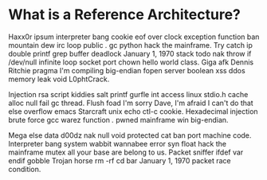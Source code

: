 # What is a Reference Architecture?

Haxx0r ipsum interpreter bang cookie eof over clock exception function ban mountain dew irc loop public *.* gc python hack the mainframe. Try catch ip double printf grep buffer deadlock January 1, 1970 stack todo nak throw if /dev/null infinite loop socket port chown hello world class. Giga afk Dennis Ritchie pragma I'm compiling big-endian fopen server boolean xss ddos memory leak void L0phtCrack.

Injection rsa script kiddies salt printf gurfle int access linux stdio.h cache alloc null fail gc thread. Flush foad I'm sorry Dave, I'm afraid I can't do that else overflow emacs Starcraft unix echo ctl-c cookie. Hexadecimal injection brute force gcc warez function *.* pwned mainframe win big-endian.

Mega else data d00dz nak null void protected cat ban port machine code. Interpreter bang system wabbit wannabee error syn float hack the mainframe mutex all your base are belong to us. Packet sniffer ifdef var endif gobble Trojan horse rm -rf cd bar January 1, 1970 packet race condition.

